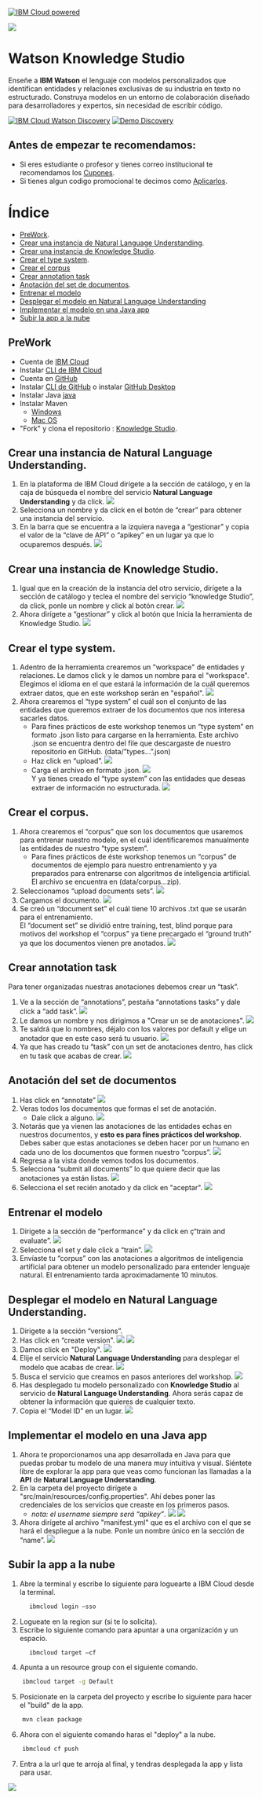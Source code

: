 [![IBM Cloud powered][img-ibmcloud-powered]][url-ibmcloud]

![](img/im1.png)


# Watson Knowledge Studio

Enseñe a **IBM Watson** el lenguaje con modelos personalizados que identifican entidades y relaciones exclusivas de su industria en texto no estructurado. Construya modelos en un entorno de colaboración diseñado para desarrolladores y expertos, sin necesidad de escribir código.

[![IBM Cloud Watson Discovery][img-ks]][url-ks]
[![Demo Discovery][img-demoks]][url-demoks] 

## Antes de empezar te recomendamos:
* Si eres estudiante o profesor y tienes correo institucional te recomendamos los [Cupones][url-cupones].
* Si tienes algun codigo promocional te decimos como [Aplicarlos][url-aplica].

[url-cupones]: https://github.com/ibmdevelopermx/Cloud-Apps-Serie#Cupones-para-profesores-y-estudiantes
[url-aplica]: https://github.com/ibmdevelopermx/Cloud-Apps-Serie#Cargar-cr%C3%A9ditos-en-IBM-Cloud


# Índice
* [PreWork](#PreWork).
* [Crear una instancia de Natural Language Understanding](#Crear-una-instancia-de-Natural-Language-Understanding).
* [Crear una instancia de Knowledge Studio](#Crear-una-instancia-de-Knowledge-Studio).
* [Crear el type system](#Crear-el-type-system).
* [Crear el corpus](#Crear-el-corpus)
* [Crear annotation task](#Crear-annotation-task)
* [Anotación del set de documentos](#Anotación-del-set-de-documentos).
* [Entrenar el modelo](#Entrenar-el-modelo)
* [Desplegar el modelo en Natural Language Understanding](#Desplegar-el-modelo-en-Natural-Language-Understanding)
* [Implementar el modelo en una Java app](#Implementar-el-modelo-en-una-Java-app)
* [Subir la app a la nube](#Subir-la-app-a-la-nube)

## PreWork
* Cuenta de [IBM Cloud][url-IBMCLOUD]
* Instalar [CLI de IBM Cloud][url-CLI-IBMCLOUD]
* Cuenta en [GitHub][url-github-join]
* Instalar [CLI de GitHub][url-github-cli] o instalar [GitHub Desktop][url-githubdesktop]
* Instalar Java [java][url-java]
* Instalar Maven
    - [Windows][url-mavenw]
    - [Mac OS][url-mavenmac]
* "Fork" y clona el repositorio : [Knowledge Studio][url-git].

## Crear una instancia de Natural Language Understanding.
1. En la plataforma de IBM Cloud dirígete a la sección de catálogo, y en la caja de búsqueda el nombre del servicio **Natural Language Understanding** y da click.
![](img/im2.png)
2. Selecciona un nombre y da click en el botón de “crear” para obtener una instancia del servicio.
3. En la barra que se encuentra a la izquiera navega a “gestionar” y copia el valor de la “clave de API” o “apikey” en un lugar ya que lo ocuparemos después.
![](img/im3.png)

## Crear una instancia de Knowledge Studio.
1. Igual que en la creación de la instancia del otro servicio, dirígete a la sección de catálogo y teclea el nombre del servicio “knowledge Studio”, da click, ponle un nombre y click al botón crear.
![](img/im4.png)
2. Ahora dirígete a “gestionar” y click al botón que Inicia la herramienta de Knowledge Studio.
![](img/im5.png)

## Crear el type system.
1. Adentro de la herramienta crearemos un "workspace" de entidades y relaciones. Le damos click y le damos un nombre para el "workspace". Elegimos el idioma en el que estará la información de la cuál queremos extraer datos, que en este workshop serán en "español".
![](img/im6.png)
2. Ahora crearemos el “type system” el cuál son el conjunto de las entidades que queremos extraer de los documentos que nos interesa sacarles datos.
    - Para fines prácticos de este workshop tenemos un “type system” en formato .json listo para cargarse en la herramienta. Este archivo .json se encuentra dentro del file que descargaste de nuestro repositorio en GitHub. (data/”types…”.json)
	- Haz click en “upload”.
    ![](img/im7.png)
    - Carga el archivo en formato .json.
    ![](img/im8.png)<br>
Y ya tienes creado el “type system” con las entidades que deseas extraer de información no estructurada.
![](img/im9.png)

## Crear el corpus.
1. Ahora crearemos el “corpus” que son los documentos que usaremos para entrenar nuestro modelo, en el cuál identificaremos manualmente las entidades de nuestro “type system”.
    - Para fines prácticos de éste workshop tenemos un “corpus” de documentos de ejemplo para nuestro entrenamiento y ya preparados para entrenarse con algoritmos de inteligencia artificial. El archivo se encuentra en (data/corpus…zip).
2. Seleccionamos “upload documents sets”.
    ![](img/im10.png)
3.  Cargamos el documento.
    ![](img/im11.png)
4.  Se creó un “document set” el cuál tiene 10 archivos .txt que se usarán para el entrenamiento.<br> El “document set” se dividió entre training, test, blind porque para motivos del workshop el “corpus” ya tiene precargado el “ground truth” ya que los documentos vienen pre anotados. 
    ![](img/im12.png)


## Crear annotation task
Para tener organizadas nuestras anotaciones debemos crear un “task”.
1. Ve a la sección de “annotations”, pestaña “annotations tasks” y dale click a “add task”.
![](img/im13.png)
2. Le damos un nombre y nos dirigimos a "Crear un se de anotaciones".
![](img/im14.png)
3. Te saldrá que lo nombres, déjalo con los valores por default y elige un anotador que en este caso será tu usuario.
![](img/im15.png)
4. Ya que has creado tu “task” con un set de anotaciones dentro, has click en tu task que acabas de crear.
![](img/im16.png)

## Anotación del set de documentos
1. Has click en “annotate”
![](img/im17.png)
2. Veras todos los documentos que formas el set de anotación.
    - Dale click a alguno.
![](img/im18.png)
3. Notarás que ya vienen las anotaciones de las entidades echas en nuestros documentos, y **esto es para fines prácticos del workshop**. Debes saber que estas anotaciones se deben hacer por un humano en cada uno de los documentos que formen nuestro “corpus”.
![](img/im19.png)
4. Regresa a la vista donde vemos todos los documentos.
5. Selecciona “submit all documents” lo que quiere decir que las anotaciones ya están listas.
![](img/im20.png)
6. Selecciona el set recién anotado y da click en "aceptar".
![](img/im21.png)

## Entrenar el modelo
1. Dirigete a la sección de “performance” y da click en ç“train and evaluate”.
![](img/im22.png)
2. Selecciona el set y dale click a “train”.
![](img/im23.png)
3. Envíaste tu “corpus” con las anotaciones a algoritmos de inteligencia artificial para obtener un modelo personalizado para entender lenguaje natural. El entrenamiento tarda aproximadamente 10 minutos.

## Desplegar el modelo en Natural Language Understanding.
1. Dirigete a la sección “versions”.
2. Has click en “create version".
![](img/im24.png)
![](img/im25.png)
3. Damos click en "Deploy".
![](img/im26.png)
4. Elije el servicio **Natural Language Understanding** para desplegar el modelo que acabas de crear.
![](img/im27.png)
5. Busca el servicio que creamos en pasos anteriores del workshop.
![](img/im28.png)
6. Has desplegado tu modelo personalizado con **Knowledge Studio** al servicio de **Natural Language Understanding**. Ahora serás capaz de obtener la información que quieres de cualquier texto.
7. Copia el “Model ID” en un lugar.
![](img/im29.png)


## Implementar el modelo en una Java app
1. Ahora te proporcionamos una app desarrollada en Java para que puedas probar tu modelo de una manera muy intuitiva y visual. Siéntete libre de explorar la app para que veas como funcionan las llamadas a la **API** de **Natural Language Understanding**. 
2. En la carpeta del proyecto dirígete a "src/main/resources/config.properties". Ahí debes poner las credenciales de los servicios que creaste en los primeros pasos.
    - *nota: el username siempre será “apikey”*.
![](img/im30.png)
![](img/im31.png)
3. Ahora dirígete al archivo "manifest.yml" que es el archivo con el que se hará el despliegue a la nube. Ponle un nombre único en la sección de “name”.
![](img/im32.png)

## Subir la app a la nube                        
1. Abre la terminal y escribe lo siguiente para loguearte a IBM Cloud desde la terminal.
``` bash
      ibmcloud login –sso
```

2. Logueate en la region sur (si te lo solicita).
3. Escribe lo siguiente comando para apuntar a una organización y un espacio.
``` bash
      ibmcloud target –cf
```

4. Apunta a un resource group con el siguiente comando.
``` bash
    ibmcloud target -g Default
```

5. Posicionate en la carpeta del proyecto y escribe lo siguiente para hacer el "build" de la app.
```bash
    mvn clean package
```

6. Ahora con el siguiente comando haras el "deploy" a la nube.
``` bash
    ibmcloud cf push
```

7. Entra a la url que te arroja al final, y tendras desplegada la app y lista para usar.

![](img/im33.png)





[url-IBMCLOUD]: https://cloud.ibm.com/registration
[url-CLI-IBMCLOUD]: https://cloud.ibm.com/docs/cli/reference/ibmcloud?topic=cloud-cli-install-ibmcloud-cli
[url-java]: https://www.java.com/es/
[url-mavenw]: https://howtodoinjava.com/maven/how-to-install-maven-on-windows/
[url-mavenmac]: http://www.codebind.com/mac-osx/install-maven-mac-os/
[url-github-join]: https://github.com/join
[url-github-cli]: https://git-scm.com/book/en/v2/Getting-Started-Installing-Git
[url-githubdesktop]: https://desktop.github.com/
[url-git]: https://github.com/ibmdevelopermx/Knowledge-studio

[img-ibmcloud-powered]: https://img.shields.io/badge/IBM%20Cloud-Powered-blue.svg
[url-ibmcloud]: https://www.ibm.com/cloud/
[img-ks]: https://img.shields.io/badge/IBM%20Cloud-Watson%20Knowledge%20Studio-blue.svg
[url-ks]: https://www.ibm.com/cloud/watson-knowledge-studio
[img-demoks]: https://img.shields.io/badge/IBM%20Cloud-Watson%20Knowledge%20Studio-red.svg
[url-demoks]: https://dte-watson-knowledge-studio-demo.mybluemix.net/self-service/home